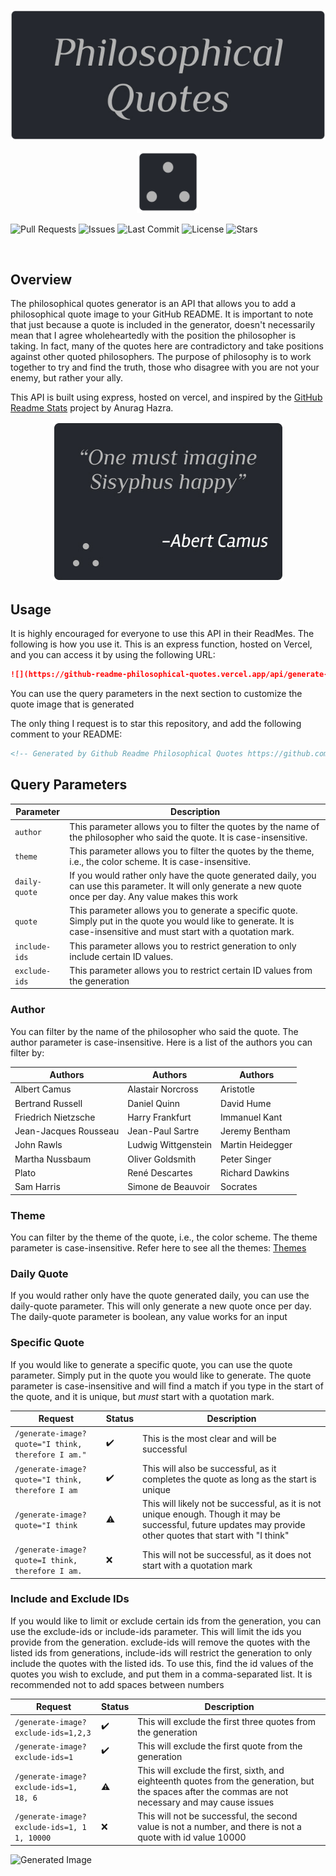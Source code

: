 <p align="center">
  <img src="assets/media/Title Card.jpg" alt="Title Card">
</p>

<p align="center">
  <img src="assets/media/icon.svg" alt="Icon" width="100" height="100"/>
</p>

![Pull Requests](https://img.shields.io/github/issues-pr/markstanl/Philosophical-Quotes-API)
![Issues](https://img.shields.io/github/issues/markstanl/Philosophical-Quotes-API)
![Last Commit](https://img.shields.io/github/last-commit/markstanl/Philosophical-Quotes-API)
![License](https://img.shields.io/github/license/markstanl/Philosophical-Quotes-API)
![Stars](https://img.shields.io/github/stars/markstanl/Philosophical-Quotes-API)

<p align="center">
  <a href="https://skillicons.dev">
    <img alt="" src="https://skillicons.dev/icons?i=js,express,sqlite,vercel" />
  </a>
</p>


## Overview
The philosophical quotes generator is an API that allows you to add a philosophical quote image to your GitHub README. It is important to note that
just because a quote is included in the generator, doesn't necessarily mean that I agree wholeheartedly with the position the philosopher is taking.
In fact, many of the quotes here are contradictory and take positions against other quoted philosophers. The purpose of philosophy is to work together
to try and find the truth, those who disagree with you are not your enemy, but rather your ally. 

This API is built using express, hosted on vercel, and inspired by the [GitHub Readme Stats](https://github.com/anuraghazra/github-readme-stats) project by Anurag Hazra.

<p align="center">
  <img src="assets/media/Quote Image.jpg" alt="Icon"/>
</p>

## Usage
It is highly encouraged for everyone to use this API in their ReadMes. The following is how you use it.
This is an express function, hosted on Vercel, and you can access it by using the following URL:

```markdown
![](https://github-readme-philosophical-quotes.vercel.app/api/generate-image)
```

You can use the query parameters in the next section to customize the quote image that is generated

The only thing I request is to star this repository, and add the following comment to your README:

```markdown
<!-- Generated by Github Readme Philosophical Quotes https://github.com/markstanl/github-readme-philosophical-quotes -->
```

## Query Parameters

| Parameter     | Description                                                                                                                                                              |
|---------------|--------------------------------------------------------------------------------------------------------------------------------------------------------------------------|
| `author`      | This parameter allows you to filter the quotes by the name of the philosopher who said the quote. It is case-insensitive.                                                |
| `theme`       | This parameter allows you to filter the quotes by the theme, i.e., the color scheme. It is case-insensitive.                                                             |
| `daily-quote` | If you would rather only have the quote generated daily, you can use this parameter. It will only generate a new quote once per day. Any value makes this work           |
| `quote`       | This parameter allows you to generate a specific quote. Simply put in the quote you would like to generate. It is case-insensitive and must start with a quotation mark. |
| `include-ids` | This parameter allows you to restrict generation to only include certain ID values.                                                                                      |
| `exclude-ids` | This parameter allows you to restrict certain ID values from the generation                                                                                              |

### Author
You can filter by the name of the philosopher who said the quote. The author parameter is case-insensitive. Here is a list of the authors you can filter by:

| Authors             | Authors               | Authors             |
|---------------------|-----------------------|---------------------|
| Albert Camus        | Alastair Norcross    | Aristotle           |
| Bertrand Russell    | Daniel Quinn         | David Hume          |
| Friedrich Nietzsche | Harry Frankfurt      | Immanuel Kant       |
| Jean-Jacques Rousseau | Jean-Paul Sartre    | Jeremy Bentham      |
| John Rawls          | Ludwig Wittgenstein  | Martin Heidegger    |
| Martha Nussbaum     | Oliver Goldsmith     | Peter Singer        |
| Plato               | René Descartes       | Richard Dawkins     |
| Sam Harris          | Simone de Beauvoir   | Socrates            |


### Theme
You can filter by the theme of the quote, i.e., the color scheme. The theme parameter is case-insensitive. Refer here to see all the themes:
[Themes](theme/README.md)


### Daily Quote
If you would rather only have the quote generated daily, you can use the daily-quote parameter.
This will only generate a new quote once per day. The daily-quote parameter is boolean, any value works for an input

### Specific Quote
If you would like to generate a specific quote, you can use the quote parameter. Simply put in the quote
you would like to generate. The quote parameter is case-insensitive and will find a match if you type in the start of
the quote, and it is unique, but _must_ start with a quotation mark.

| Request                                            | Status             | Description                                                                                                                                                    |
|----------------------------------------------------|--------------------|----------------------------------------------------------------------------------------------------------------------------------------------------------------|
| `/generate-image?quote="I think, therefore I am."` | :heavy_check_mark: | This is the most clear and will be successful                                                                                                                  |
| `/generate-image?quote="I think, therefore I am`   | :heavy_check_mark: | This will also be successful, as it completes the quote as long as the start is unique                                                                         |
| `/generate-image?quote="I think`                   | :warning:          | This will likely not be successful, as it is not unique enough. Though it may be successful, future updates may provide other quotes that start with "I think" |
| `/generate-image?quote=I think, therefore I am.`   | :x:                | This will not be successful, as it does not start with a quotation mark                                                                                        |
### Include and Exclude IDs
If you would like to limit or exclude certain ids from the generation, you can use the exclude-ids or include-ids parameter. 
This will limit the ids you provide from the generation. exclude-ids will remove the quotes with the listed ids from generations,
include-ids will restrict the generation to only include the quotes with the listed ids.
To use this, find the id values of the quotes you wish to exclude, and put them in a comma-separated list. It is recommended not to add spaces between numbers

| Request                                     | Status             | Description                                                                                                                                       |
|---------------------------------------------|--------------------|---------------------------------------------------------------------------------------------------------------------------------------------------|
| `/generate-image?exclude-ids=1,2,3`         | :heavy_check_mark: | This will exclude the first three quotes from the generation                                                                                      |
| `/generate-image?exclude-ids=1`             | :heavy_check_mark: | This will exclude the first quote from the generation                                                                                             |
| `/generate-image?exclude-ids=1, 18, 6`      | :warning:          | This will exclude the first, sixth, and eighteenth quotes from the generation, but the spaces after the commas are not necessary and may cause issues               |
| `/generate-image?exclude-ids=1, 1 1, 10000` | :x:                | This will not be successful, the second value is not a number, and there is not a quote with id value 10000                                       |


![Generated Image](https://github-readme-philosophical-quotes.vercel.app/api/generate-image?theme=dark&quote=%22One%20must%20imagine%20Sisyphus%20happy.%22)
